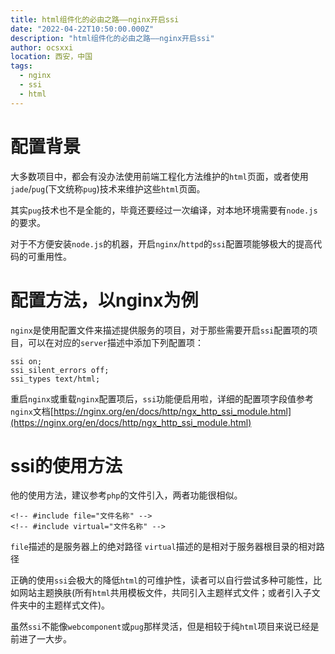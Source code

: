 ```yaml
---
title: html组件化的必由之路——nginx开启ssi
date: "2022-04-22T10:50:00.000Z"
description: "html组件化的必由之路——nginx开启ssi"
author: ocsxxi
location: 西安，中国
tags:
  - nginx
  - ssi
  - html
---
```


# 配置背景

大多数项目中，都会有没办法使用前端工程化方法维护的`html`页面，或者使用`jade`/`pug`(下文统称`pug`)技术来维护这些`html`页面。

其实`pug`技术也不是全能的，毕竟还要经过一次编译，对本地环境需要有`node.js`的要求。

对于不方便安装`node.js`的机器，开启`nginx`/`httpd`的`ssi`配置项能够极大的提高代码的可重用性。

# 配置方法，以nginx为例

`nginx`是使用配置文件来描述提供服务的项目，对于那些需要开启`ssi`配置项的项目，可以在对应的`server`描述中添加下列配置项：
```
ssi on;
ssi_silent_errors off;
ssi_types text/html;
```
重启`nginx`或重载`nginx`配置项后，`ssi`功能便启用啦，详细的配置项字段值参考`nginx`文档[https://nginx.org/en/docs/http/ngx_http_ssi_module.html](https://nginx.org/en/docs/http/ngx_http_ssi_module.html)

# ssi的使用方法

他的使用方法，建议参考`php`的文件引入，两者功能很相似。
```
<!-- #include file="文件名称" -->
<!-- #include virtual="文件名称" -->
```
`file`描述的是服务器上的绝对路径
`virtual`描述的是相对于服务器根目录的相对路径

正确的使用`ssi`会极大的降低`html`的可维护性，读者可以自行尝试多种可能性，比如网站主题换肤(所有`html`共用模板文件，共同引入主题样式文件；或者引入子文件夹中的主题样式文件)。

虽然`ssi`不能像`webcomponent`或`pug`那样灵活，但是相较于纯`html`项目来说已经是前进了一大步。
